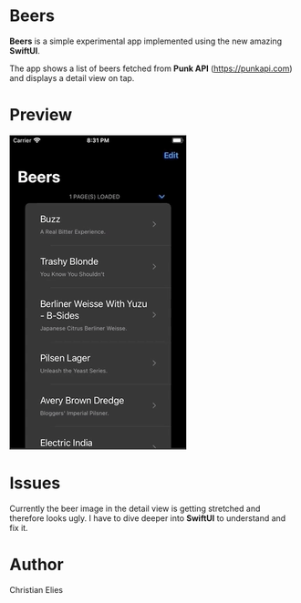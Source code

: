 # Beers
**Beers** is a simple experimental app implemented using the new amazing **SwiftUI**.

The app shows a list of beers fetched from **Punk API** (https://punkapi.com) and displays a detail view on tap.

# Preview

![Preview GIF](https://github.com/crelies/Beers/blob/master/preview.gif "Preview GIF")

# Issues

Currently the beer image in the detail view is getting stretched and therefore looks ugly. I have to dive deeper into **SwiftUI** to understand and fix it.

# Author

Christian Elies
